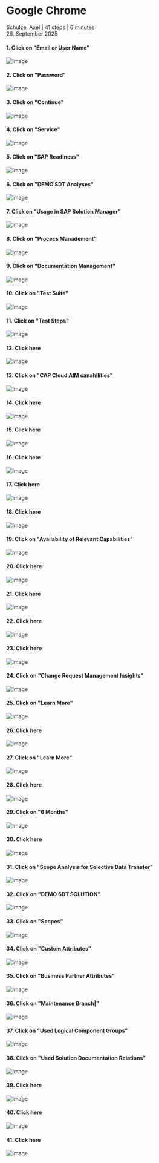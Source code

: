 # Google Chrome
Schulze, Axel | 41 steps | 6 minutes<br>
26. September 2025<br>
#### 1. Click on "Email or User Name"<br>
![Image](Snagit_Step_Image001.png)<br>
#### 2. Click on "Password"<br>
![Image](Snagit_Step_Image002.png)<br>
#### 3. Click on "Continue"<br>
![Image](Snagit_Step_Image003.png)<br>
#### 4. Click on "Service"<br>
![Image](Snagit_Step_Image004.png)<br>
#### 5. Click on "SAP Readiness"<br>
![Image](Snagit_Step_Image005.png)<br>
#### 6. Click on "DEMO SDT Analyses"<br>
![Image](Snagit_Step_Image006.png)<br>
#### 7. Click on "Usage in SAP Solution Manager"<br>
![Image](Snagit_Step_Image007.png)<br>
#### 8. Click on "Procecs Manadement"<br>
![Image](Snagit_Step_Image008.png)<br>
#### 9. Click on "Documentation Management"<br>
![Image](Snagit_Step_Image009.png)<br>
#### 10. Click on "Test Suite"<br>
![Image](Snagit_Step_Image010.png)<br>
#### 11. Click on "Test Steps"<br>
![Image](Snagit_Step_Image011.png)<br>
#### 12. Click here<br>
![Image](Snagit_Step_Image012.png)<br>
#### 13. Click on "CAP Cloud AIM canahilities"<br>
![Image](Snagit_Step_Image013.png)<br>
#### 14. Click here<br>
![Image](Snagit_Step_Image014.png)<br>
#### 15. Click here<br>
![Image](Snagit_Step_Image015.png)<br>
#### 16. Click here<br>
![Image](Snagit_Step_Image016.png)<br>
#### 17. Click here<br>
![Image](Snagit_Step_Image017.png)<br>
#### 18. Click here<br>
![Image](Snagit_Step_Image018.png)<br>
#### 19. Click on "Availability of Relevant Capabilities"<br>
![Image](Snagit_Step_Image019.png)<br>
#### 20. Click here<br>
![Image](Snagit_Step_Image020.png)<br>
#### 21. Click here<br>
![Image](Snagit_Step_Image021.png)<br>
#### 22. Click here<br>
![Image](Snagit_Step_Image022.png)<br>
#### 23. Click here<br>
![Image](Snagit_Step_Image023.png)<br>
#### 24. Click on "Change Request Management Insights"<br>
![Image](Snagit_Step_Image024.png)<br>
#### 25. Click on "Learn More"<br>
![Image](Snagit_Step_Image025.png)<br>
#### 26. Click here<br>
![Image](Snagit_Step_Image026.png)<br>
#### 27. Click on "Learn More"<br>
![Image](Snagit_Step_Image027.png)<br>
#### 28. Click here<br>
![Image](Snagit_Step_Image028.png)<br>
#### 29. Click on "6 Months"<br>
![Image](Snagit_Step_Image029.png)<br>
#### 30. Click here<br>
![Image](Snagit_Step_Image030.png)<br>
#### 31. Click on "Scope Analysis for Selective Data Transfer"<br>
![Image](Snagit_Step_Image031.png)<br>
#### 32. Click on "DEMO SDT SOLUTION"<br>
![Image](Snagit_Step_Image032.png)<br>
#### 33. Click on "Scopes"<br>
![Image](Snagit_Step_Image033.png)<br>
#### 34. Click on "Custom Attributes"<br>
![Image](Snagit_Step_Image034.png)<br>
#### 35. Click on "Business Partner Attributes"<br>
![Image](Snagit_Step_Image035.png)<br>
#### 36. Click on "Maintenance Branch|"<br>
![Image](Snagit_Step_Image036.png)<br>
#### 37. Click on "Used Logical Component Groups"<br>
![Image](Snagit_Step_Image037.png)<br>
#### 38. Click on "Used Solution Documentation Relations"<br>
![Image](Snagit_Step_Image038.png)<br>
#### 39. Click here<br>
![Image](Snagit_Step_Image039.png)<br>
#### 40. Click here<br>
![Image](Snagit_Step_Image040.png)<br>
#### 41. Click here<br>
![Image](Snagit_Step_Image041.png)<br>